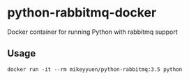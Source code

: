 # python-rabbitmq-docker

Docker container for running Python with rabbitmq support

## Usage

```
docker run -it --rm mikeyyuen/python-rabbitmq:3.5 python
```



